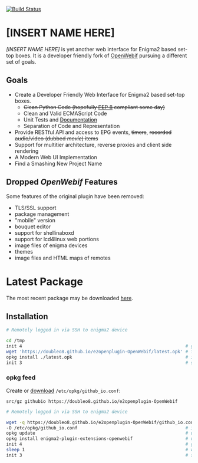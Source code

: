 [![Build Status](https://travis-ci.org/doubleO8/e2openplugin-OpenWebif.svg?branch=master)](https://travis-ci.org/doubleO8/e2openplugin-OpenWebif)

# [INSERT NAME HERE]
*[INSERT NAME HERE]* is yet another web interface for Enigma2 based set-top boxes.
It is a developer friendly fork of [OpenWebif](https://github.com/E2OpenPlugins/e2openplugin-OpenWebif)
pursuing a different set of goals.

## Goals

* Create a Developer Friendly Web Interface for Enigma2 based set-top boxes.
  * ~~Clean Python Code (hopefully [PEP 8](https://www.python.org/dev/peps/pep-0008/) compliant some day)~~
  * Clean and Valid ECMAScript Code
  * Unit Tests and ~~[Documentation](https://doubleo8.github.io/e2openplugin-OpenWebif/documentation/index.html)~~
  * Separation of Code and Representation
* Provide RESTful API and access to EPG events, ~~timers~~, ~~recorded audio/video (dubbed *movie*) items~~
* Support for multitier architecture, reverse proxies and client side rendering
* A Modern Web UI Implementation
* Find a Smashing New Project Name

## Dropped *OpenWebif* Features

Some features of the original plugin have been removed:

* TLS/SSL support
* package management
* "mobile" version
* bouquet editor
* support for shellinaboxd
* support for lcd4linux web portions
* image files of enigma devices
* themes
* image files and HTML maps of remotes

# Latest Package

The most recent package may be downloaded [here](https://doubleo8.github.io/e2openplugin-OpenWebif/latest.opk).

## Installation

```bash
# Remotely logged in via SSH to enigma2 device

cd /tmp
init 4                                                              # graceful enigma2 shutdown
wget 'https://doubleo8.github.io/e2openplugin-OpenWebif/latest.opk' # fetching latest package
opkg install ./latest.opk                                           # installing latest package
init 3                                                              # start enigma2 again
```

### opkg feed

Create or [download](https://doubleo8.github.io/e2openplugin-OpenWebif/github_io.conf) `/etc/opkg/github_io.conf`:

```
src/gz githubio https://doubleo8.github.io/e2openplugin-OpenWebif
```

```bash
# Remotely logged in via SSH to enigma2 device

wget -q https://doubleo8.github.io/e2openplugin-OpenWebif/github_io.conf \
-O /etc/opkg/github_io.conf                                         # import repository
opkg update                                                         # update list of available packages
opkg install enigma2-plugin-extensions-openwebif                    # upgrade or install package
init 4                                                              # graceful enigma2 shutdown
sleep 1                                                             # wait a bit
init 3                                                              # start enigma2 again
```
